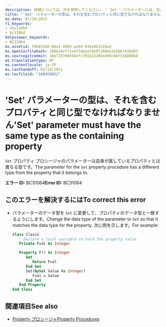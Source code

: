 ```yaml
---
description: 詳細については、次を参照してください。 ' Set ' パラメーターには、含んでいるプロパティと同じ型を指定しなければなりません
title: "'Set' パラメーターの型は、それを含むプロパティと同じ型でなければなりません"
ms.date: 07/20/2015
f1_keywords:
- vbc31064
- bc31064
helpviewer_keywords:
- BC31064
ms.assetid: f0b8310d-68a1-4989-ac64-03b1861528ad
ms.openlocfilehash: 3086a9eff1eef3ddaafeb9720dda3e2b87436d93
ms.sourcegitcommit: 10e719780594efc781b15295e499c66f316068b8
ms.translationtype: MT
ms.contentlocale: ja-JP
ms.lasthandoff: 02/14/2021
ms.locfileid: "100459852"
---
```

# <a name="set-parameter-must-have-the-same-type-as-the-containing-property"></a><span data-ttu-id="69de6-103">'Set' パラメーターの型は、それを含むプロパティと同じ型でなければなりません</span><span class="sxs-lookup"><span data-stu-id="69de6-103">'Set' parameter must have the same type as the containing property</span></span>

<span data-ttu-id="69de6-104">`Set` プロパティ プロシージャのパラメーターは自身が属しているプロパティとは異なる型です。</span><span class="sxs-lookup"><span data-stu-id="69de6-104">The parameter for the `Set` property procedure has a different type from the property that it belongs to.</span></span>  
  
 <span data-ttu-id="69de6-105">**エラー ID:** BC31064</span><span class="sxs-lookup"><span data-stu-id="69de6-105">**Error ID:** BC31064</span></span>  
  
## <a name="to-correct-this-error"></a><span data-ttu-id="69de6-106">このエラーを解決するには</span><span class="sxs-lookup"><span data-stu-id="69de6-106">To correct this error</span></span>  
  
- <span data-ttu-id="69de6-107">パラメーターのデータ型を `Set` に変更して、プロパティのデータ型と一致するようにします。</span><span class="sxs-lookup"><span data-stu-id="69de6-107">Change the data type of the parameter to `Set` so that it matches the data type for the property.</span></span> <span data-ttu-id="69de6-108">次に例を示します。</span><span class="sxs-lookup"><span data-stu-id="69de6-108">For example:</span></span>  
  
    ```vb  
    Class Class1  
       ' Declare a local variable to hold the property value.  
       Private Fval As Integer  
  
       Property F() As Integer  
          Get  
             Return Fval  
          End Get  
          Set(ByVal Value As Integer)  
             Fval = Value  
          End Set  
       End Property  
    End Class  
    ```  
  
## <a name="see-also"></a><span data-ttu-id="69de6-109">関連項目</span><span class="sxs-lookup"><span data-stu-id="69de6-109">See also</span></span>

- [<span data-ttu-id="69de6-110">Property プロシージャ</span><span class="sxs-lookup"><span data-stu-id="69de6-110">Property Procedures</span></span>](../programming-guide/language-features/procedures/property-procedures.md)
